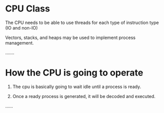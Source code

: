 # CPU Class #

The CPU needs to be able to use threads for each type of instruction type (IO and non-IO)

Vectors, stacks, and heaps may be used to implement process management.

.......

# How the CPU is going to operate #

1. The cpu is basically going to wait idle until a process is ready.

2. Once a ready process is generated, it will be decoded and executed.

......